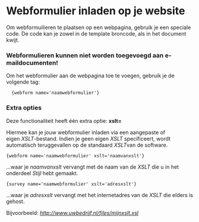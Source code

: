 # Webformulier inladen op je website

Om webformuilieren te plaatsen op een webpagina, gebruik je een speciale code. De code kan je zowel in de template broncode, als in het document kwijt. 

### Webformulieren kunnen niet worden toegevoegd aan e-maildocumenten!

Om het webformulier aan de webpagina toe te voegen, gebruik je de volgende tag:
    
      {webform name='naamwebformulier'}

### Extra opties

Deze functionaliteit heeft één extra optie: <strong>xslt=</strong>

Hiermee kan je jouw webformulier inladen via een aangepaste of eigen <em>XSLT</em>-bestand. Indien je geen eigen <em>XSLT</em> specificeert, wordt automatisch teruggevallen op de standaard <em>XSLT</em>van de software.

    {webform name='naamwebformulier' xslt='naamvanxslt'}

 ...waar je *naamvanxslt* vervangt met de naam van de *XSLT* die u in het onderdeel *Stijl* hebt gemaakt. 

    {survey name='naamwebformulier' xslt='adresxslt'}

...waar je *adresxslt* vervangt met het internetadres van de <em>XSLT</em> die elders is gehost.

Bijvoorbeeld: *http://www.uwbedrijf.nl/files/mijnxslt.xsl*
